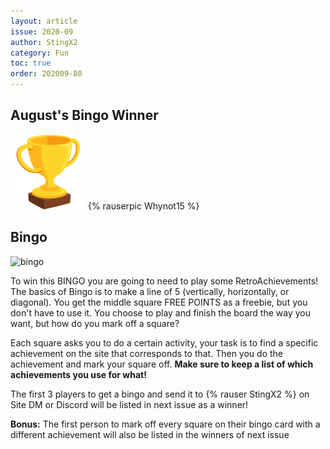 ```yaml
---
layout: article
issue: 2020-09
author: StingX2
category: Fun
toc: true
order: 202009-80
---
```


## August's Bingo Winner

<div class="bingo-winner">
  <img class="bingo-trophy" src="../../img/trophy.png" alt="trophy" />
  {% rauserpic Whynot15 %}
</div>

## Bingo

![bingo](img/bingo.png)

To win this BINGO you are going to need to play some RetroAchievements! The basics of Bingo is to make a line of 5 (vertically, horizontally, or diagonal). You get the middle square FREE POINTS as a freebie, but you don't have to use it. You choose to play and finish the board the way you want, but how do you mark off a square?

Each square asks you to do a certain activity, your task is to find a specific achievement on the site that corresponds to that. Then you do the achievement and mark your square off. **Make sure to keep a list of which achievements you use for what!**

The first 3 players to get a bingo and send it to {% rauser StingX2 %} on Site DM or Discord will be listed in next issue as a winner!

**Bonus:** The first person to mark off every square on their bingo card with a different achievement will also be listed in the winners of next issue

